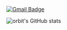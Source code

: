 [![Gmail Badge](https://img.shields.io/badge/Gmail-d14836?style=flat=square&logo=Gmail&logoColor=white&link=mailto:ciela042601@gmail.com)](mailto:ciela042601@gmail.com)

![orbit's GitHub stats](https://github-readme-stats.vercel.app/api/top-langs/?username=ciela0426&show_icons=true&theme=dark)
